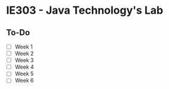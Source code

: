 # IE303 - Java Technology's Lab

## To-Do
- [ ] Week 1
- [ ] Week 2
- [ ] Week 3
- [ ] Week 4
- [ ] Week 5
- [ ] Week 6
